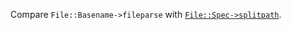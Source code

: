 Compare `File::Basename->fileparse` with [`File::Spec->splitpath`](https://github.com/ReneNyffenegger/PerlModules/tree/master/File/Spec).
